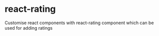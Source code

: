 # react-rating
Customise react components with react-rating component which can be used for adding ratings

